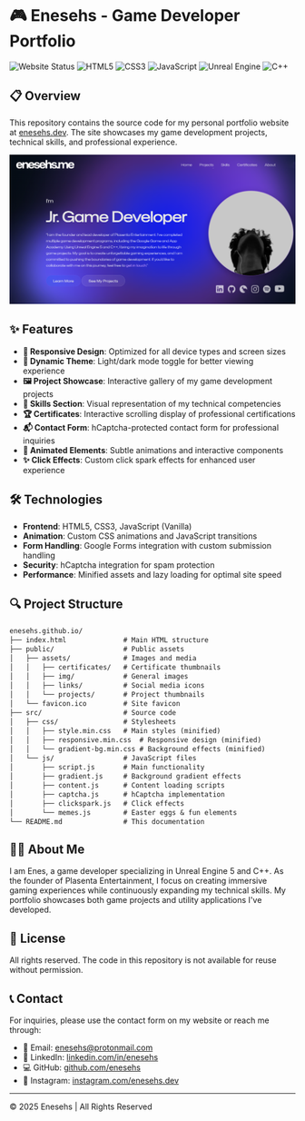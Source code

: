 # 🎮 Enesehs - Game Developer Portfolio

![Website Status](https://img.shields.io/website?url=https%3A%2F%2Fenesehs.me&label=website&style=for-the-badge)
![HTML5](https://img.shields.io/badge/HTML5-E34F26?style=for-the-badge&logo=html5&logoColor=white)
![CSS3](https://img.shields.io/badge/CSS3-1572B6?style=for-the-badge&logo=css3&logoColor=white)
![JavaScript](https://img.shields.io/badge/JavaScript-F7DF1E?style=for-the-badge&logo=javascript&logoColor=black)
![Unreal Engine](https://img.shields.io/badge/Unreal_Engine-0E1128?style=for-the-badge&logo=unreal-engine&logoColor=white)
![C++](https://img.shields.io/badge/C++-00599C?style=for-the-badge&logo=c%2B%2B&logoColor=white)

## 📋 Overview

This repository contains the source code for my personal portfolio website at [enesehs.dev](https://enesehs.dev). The site showcases my game development projects, technical skills, and professional experience.

![Website Preview](https://raw.githubusercontent.com/enesehs/enesehs.github.io/main/public/assets/img/meta.webp)

## ✨ Features

- **📱 Responsive Design**: Optimized for all device types and screen sizes
- **🎨 Dynamic Theme**: Light/dark mode toggle for better viewing experience
- **🖼️ Project Showcase**: Interactive gallery of my game development projects
- **📜 Skills Section**: Visual representation of my technical competencies
- **🏆 Certificates**: Interactive scrolling display of professional certifications
- **📬 Contact Form**: hCaptcha-protected contact form for professional inquiries
- **🌊 Animated Elements**: Subtle animations and interactive components
- **✨ Click Effects**: Custom click spark effects for enhanced user experience

## 🛠️ Technologies

- **Frontend**: HTML5, CSS3, JavaScript (Vanilla)
- **Animation**: Custom CSS animations and JavaScript transitions
- **Form Handling**: Google Forms integration with custom submission handling
- **Security**: hCaptcha integration for spam protection
- **Performance**: Minified assets and lazy loading for optimal site speed

## 🔍 Project Structure

```
enesehs.github.io/
├── index.html              # Main HTML structure
├── public/                 # Public assets
│   ├── assets/             # Images and media
│   │   ├── certificates/   # Certificate thumbnails
│   │   ├── img/            # General images
│   │   ├── links/          # Social media icons
│   │   └── projects/       # Project thumbnails
│   └── favicon.ico         # Site favicon
├── src/                    # Source code
│   ├── css/                # Stylesheets
│   │   ├── style.min.css   # Main styles (minified)
│   │   ├── responsive.min.css  # Responsive design (minified)
│   │   └── gradient-bg.min.css # Background effects (minified)
│   └── js/                 # JavaScript files
│       ├── script.js       # Main functionality
│       ├── gradient.js     # Background gradient effects
│       ├── content.js      # Content loading scripts
│       ├── captcha.js      # hCaptcha implementation
│       ├── clickspark.js   # Click effects
│       └── memes.js        # Easter eggs & fun elements
└── README.md               # This documentation
```

## 👨‍💻 About Me

I am Enes, a game developer specializing in Unreal Engine 5 and C++. As the founder of Plasenta Entertainment, I focus on creating immersive gaming experiences while continuously expanding my technical skills. My portfolio showcases both game projects and utility applications I've developed.

## 📝 License

All rights reserved. The code in this repository is not available for reuse without permission.

## 📞 Contact

For inquiries, please use the contact form on my website or reach me through:

- 📧 Email: [enesehs@protonmail.com](mailto:enesehs@protonmail.com)
- 🔗 LinkedIn: [linkedin.com/in/enesehs](https://linkedin.com/in/enesehs)
- 💻 GitHub: [github.com/enesehs](https://github.com/enesehs)
- 📸 Instagram: [instagram.com/enesehs.dev](https://instagram.com/enesehs.dev)

---

© 2025 Enesehs | All Rights Reserved
